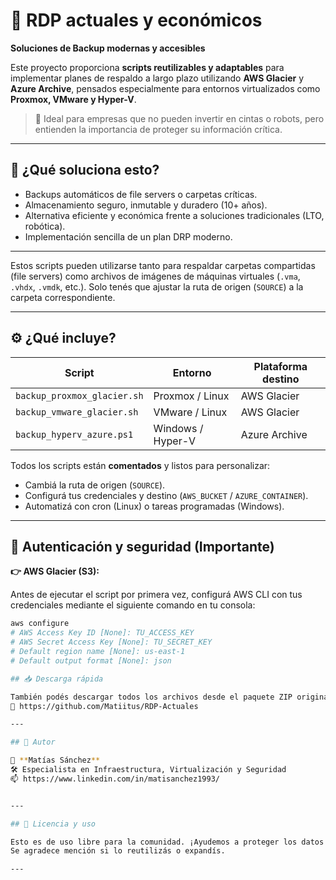 # 💾 RDP actuales y económicos

**Soluciones de Backup modernas y accesibles**

Este proyecto proporciona **scripts reutilizables y adaptables** para implementar planes de respaldo a largo plazo utilizando **AWS Glacier** y **Azure Archive**, pensados especialmente para entornos virtualizados como **Proxmox, VMware y Hyper-V**.

> 📌 Ideal para empresas que no pueden invertir en cintas o robots, pero entienden la importancia de proteger su información crítica.

---

## 🧠 ¿Qué soluciona esto?

- Backups automáticos de file servers o carpetas críticas.
- Almacenamiento seguro, inmutable y duradero (10+ años).
- Alternativa eficiente y económica frente a soluciones tradicionales (LTO, robótica).
- Implementación sencilla de un plan DRP moderno.

---

Estos scripts pueden utilizarse tanto para respaldar carpetas compartidas (file servers) como archivos de imágenes de máquinas virtuales (`.vma`, `.vhdx`, `.vmdk`, etc.). Solo tenés que ajustar la ruta de origen (`SOURCE`) a la carpeta correspondiente.

---

## ⚙️ ¿Qué incluye?

| Script                        | Entorno           | Plataforma destino |
|-------------------------------|-------------------|--------------------|
| `backup_proxmox_glacier.sh`   | Proxmox / Linux   | AWS Glacier        |
| `backup_vmware_glacier.sh`    | VMware / Linux    | AWS Glacier        |
| `backup_hyperv_azure.ps1`     | Windows / Hyper-V | Azure Archive      |

Todos los scripts están **comentados** y listos para personalizar:

- Cambiá la ruta de origen (`SOURCE`).
- Configurá tus credenciales y destino (`AWS_BUCKET` / `AZURE_CONTAINER`).
- Automatizá con cron (Linux) o tareas programadas (Windows).

---

## 🔑 Autenticación y seguridad (Importante)

**👉 AWS Glacier (S3):**

Antes de ejecutar el script por primera vez, configurá AWS CLI con tus credenciales mediante el siguiente comando en tu consola:

```bash
aws configure
# AWS Access Key ID [None]: TU_ACCESS_KEY
# AWS Secret Access Key [None]: TU_SECRET_KEY
# Default region name [None]: us-east-1
# Default output format [None]: json

## 📥 Descarga rápida

También podés descargar todos los archivos desde el paquete ZIP original:  
🔗 https://github.com/Matiitus/RDP-Actuales

---

## 👤 Autor

📌 **Matías Sánchez**  
🛠️ Especialista en Infraestructura, Virtualización y Seguridad  
📫 https://www.linkedin.com/in/matisanchez1993/


---

## 🤝 Licencia y uso

Esto es de uso libre para la comunidad. ¡Ayudemos a proteger los datos críticos de las PYMES argentinas!  
Se agradece mención si lo reutilizás o expandís.

---

